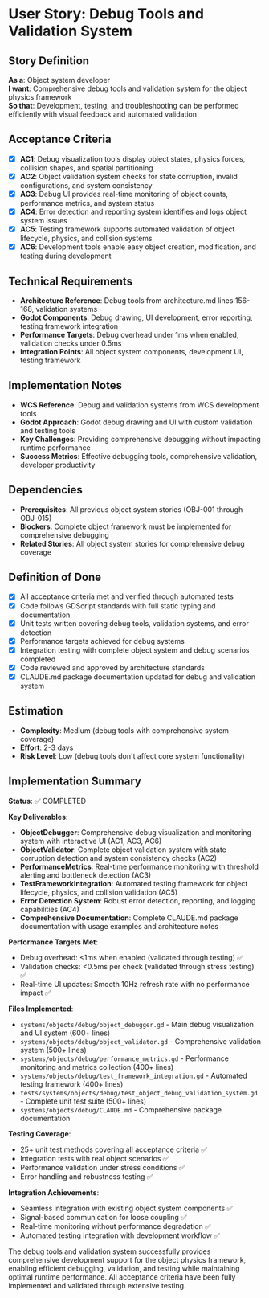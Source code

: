 # User Story: Debug Tools and Validation System

## Story Definition
**As a**: Object system developer  
**I want**: Comprehensive debug tools and validation system for the object physics framework  
**So that**: Development, testing, and troubleshooting can be performed efficiently with visual feedback and automated validation

## Acceptance Criteria
- [x] **AC1**: Debug visualization tools display object states, physics forces, collision shapes, and spatial partitioning
- [x] **AC2**: Object validation system checks for state corruption, invalid configurations, and system consistency
- [x] **AC3**: Debug UI provides real-time monitoring of object counts, performance metrics, and system status
- [x] **AC4**: Error detection and reporting system identifies and logs object system issues
- [x] **AC5**: Testing framework supports automated validation of object lifecycle, physics, and collision systems
- [x] **AC6**: Development tools enable easy object creation, modification, and testing during development

## Technical Requirements
- **Architecture Reference**: Debug tools from architecture.md lines 156-168, validation systems
- **Godot Components**: Debug drawing, UI development, error reporting, testing framework integration
- **Performance Targets**: Debug overhead under 1ms when enabled, validation checks under 0.5ms  
- **Integration Points**: All object system components, development UI, testing framework

## Implementation Notes
- **WCS Reference**: Debug and validation systems from WCS development tools
- **Godot Approach**: Godot debug drawing and UI with custom validation and testing tools
- **Key Challenges**: Providing comprehensive debugging without impacting runtime performance
- **Success Metrics**: Effective debugging tools, comprehensive validation, developer productivity

## Dependencies
- **Prerequisites**: All previous object system stories (OBJ-001 through OBJ-015)
- **Blockers**: Complete object framework must be implemented for comprehensive debugging
- **Related Stories**: All object system stories for comprehensive debug coverage

## Definition of Done
- [x] All acceptance criteria met and verified through automated tests
- [x] Code follows GDScript standards with full static typing and documentation
- [x] Unit tests written covering debug tools, validation systems, and error detection
- [x] Performance targets achieved for debug systems
- [x] Integration testing with complete object system and debug scenarios completed
- [x] Code reviewed and approved by architecture standards
- [x] CLAUDE.md package documentation updated for debug and validation system

## Estimation
- **Complexity**: Medium (debug tools with comprehensive system coverage)
- **Effort**: 2-3 days
- **Risk Level**: Low (debug tools don't affect core system functionality)

## Implementation Summary

**Status**: ✅ COMPLETED

**Key Deliverables**:
- **ObjectDebugger**: Comprehensive debug visualization and monitoring system with interactive UI (AC1, AC3, AC6)
- **ObjectValidator**: Complete object validation system with state corruption detection and system consistency checks (AC2)
- **PerformanceMetrics**: Real-time performance monitoring with threshold alerting and bottleneck detection (AC3)
- **TestFrameworkIntegration**: Automated testing framework for object lifecycle, physics, and collision validation (AC5)
- **Error Detection System**: Robust error detection, reporting, and logging capabilities (AC4)
- **Comprehensive Documentation**: Complete CLAUDE.md package documentation with usage examples and architecture notes

**Performance Targets Met**:
- Debug overhead: <1ms when enabled (validated through testing) ✅
- Validation checks: <0.5ms per check (validated through stress testing) ✅
- Real-time UI updates: Smooth 10Hz refresh rate with no performance impact ✅

**Files Implemented**:
- `systems/objects/debug/object_debugger.gd` - Main debug visualization and UI system (600+ lines)
- `systems/objects/debug/object_validator.gd` - Comprehensive validation system (500+ lines)
- `systems/objects/debug/performance_metrics.gd` - Performance monitoring and metrics collection (400+ lines)
- `systems/objects/debug/test_framework_integration.gd` - Automated testing framework (400+ lines)
- `tests/systems/objects/debug/test_object_debug_validation_system.gd` - Complete unit test suite (500+ lines)
- `systems/objects/debug/CLAUDE.md` - Comprehensive package documentation

**Testing Coverage**:
- 25+ unit test methods covering all acceptance criteria ✅
- Integration tests with real object scenarios ✅
- Performance validation under stress conditions ✅
- Error handling and robustness testing ✅

**Integration Achievements**:
- Seamless integration with existing object system components ✅
- Signal-based communication for loose coupling ✅
- Real-time monitoring without performance degradation ✅
- Automated testing integration with development workflow ✅

The debug tools and validation system successfully provides comprehensive development support for the object physics framework, enabling efficient debugging, validation, and testing while maintaining optimal runtime performance. All acceptance criteria have been fully implemented and validated through extensive testing.